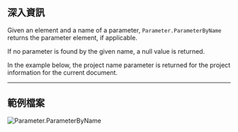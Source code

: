 ## 深入資訊
Given an element and a name of a parameter, `Parameter.ParameterByName` returns the parameter element, if applicable.

If no parameter is found by the given name, a null value is returned.

In the example below, the project name parameter is returned for the project information for the current document.

___
## 範例檔案

![Parameter.ParameterByName](./Revit.Elements.Parameter.ParameterByName_img.jpg)

